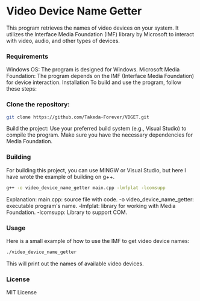 # Video Device Name Getter
This program retrieves the names of video devices on your system. It utilizes the Interface Media Foundation (IMF) library by Microsoft to interact with video, audio, and other types of devices.

### Requirements
Windows OS: The program is designed for Windows.
Microsoft Media Foundation: The program depends on the IMF (Interface Media Foundation) for device interaction.
Installation
To build and use the program, follow these steps:

### Clone the repository:

```bash
git clone https://github.com/Takeda-Forever/VDGET.git
```
Build the project: Use your preferred build system (e.g., Visual Studio) to compile the program. Make sure you have the necessary dependencies for Media Foundation.

### Building
For building this project, you can use MINGW or Visual Studio, but here I have wrote the example of building on g++.
```bash
g++ -o video_device_name_getter main.cpp -lmfplat -lcomsupp
```
Explanation:
main.cpp: source file with code.
-o video_device_name_getter: executable program's name.
-lmfplat: library for working with Media Foundation.
-lcomsupp: Library to support COM.

### Usage
Here is a small example of how to use the IMF to get video device names:

```bash
./video_device_name_getter
```
This will print out the names of available video devices.

### License
MIT License
